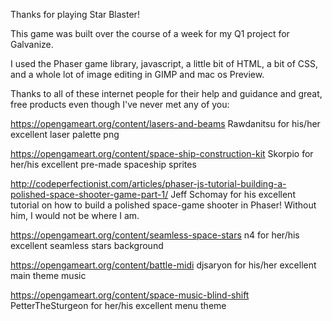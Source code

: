 Thanks for playing Star Blaster!

This game was built over the course of a week for my Q1 project for Galvanize.

I used the Phaser game library, javascript, a little bit of HTML, a bit of CSS,
and a whole lot of image editing in GIMP and mac os Preview.

Thanks to all of these internet people for their help and guidance and great, free products
even though I've never met any of you:

https://opengameart.org/content/lasers-and-beams
Rawdanitsu for his/her excellent laser palette png

https://opengameart.org/content/space-ship-construction-kit
Skorpio for her/his excellent pre-made spaceship sprites

http://codeperfectionist.com/articles/phaser-js-tutorial-building-a-polished-space-shooter-game-part-1/
Jeff Schomay for his excellent tutorial on how to build a polished space-game shooter in Phaser!  Without him, I would not be where I am.

https://opengameart.org/content/seamless-space-stars
n4 for her/his excellent seamless stars background

https://opengameart.org/content/battle-midi
djsaryon for his/her excellent main theme music

https://opengameart.org/content/space-music-blind-shift
PetterTheSturgeon for her/his excellent menu theme
